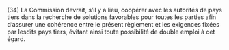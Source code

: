(34) La Commission devrait, s’il y a lieu, coopérer avec les autorités de pays tiers dans la recherche de solutions favorables pour toutes les parties afin d’assurer une cohérence entre le présent règlement et les exigences fixées par lesdits pays tiers, évitant ainsi toute possibilité de double emploi à cet égard.